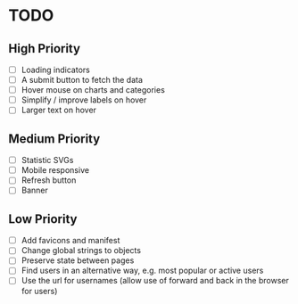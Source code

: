 # TODO

## High Priority

- [ ] Loading indicators
- [ ] A submit button to fetch the data
- [ ] Hover mouse on charts and categories
- [ ] Simplify / improve labels on hover
- [ ] Larger text on hover

## Medium Priority

- [ ] Statistic SVGs
- [ ] Mobile responsive
- [ ] Refresh button
- [ ] Banner

## Low Priority

- [ ] Add favicons and manifest
- [ ] Change global strings to objects
- [ ] Preserve state between pages
- [ ] Find users in an alternative way, e.g. most popular or active users
- [ ] Use the url for usernames (allow use of forward and back in the browser for users)
